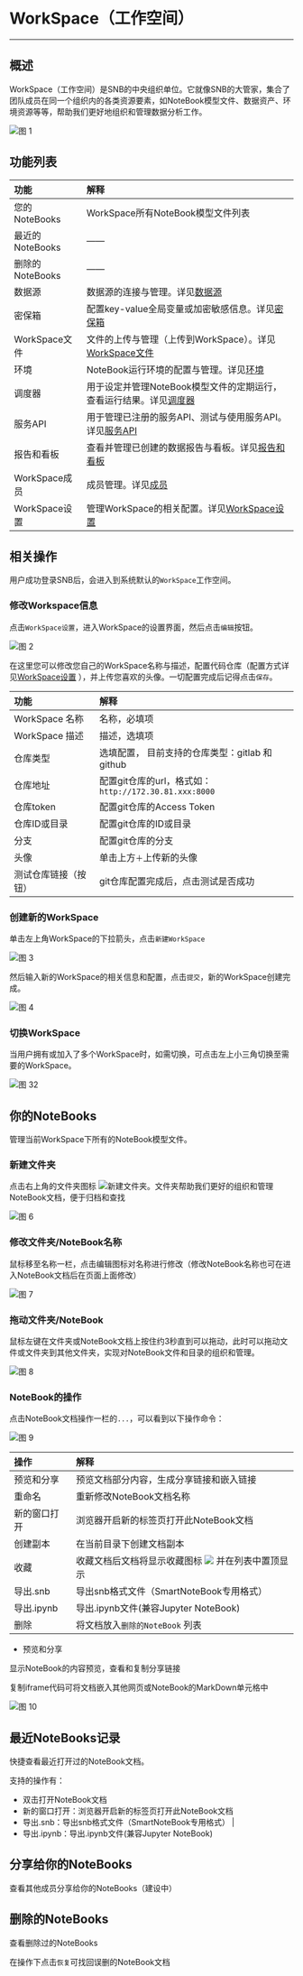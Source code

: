 # WorkSpace（工作空间）
---

## 概述
<!-- 是什么 -->

WorkSpace（工作空间）是SNB的中央组织单位。它就像SNB的大管家，集合了团队成员在同一个组织内的各类资源要素，如NoteBook模型文件、数据资产、环境资源等等，帮助我们更好地组织和管理数据分析工作。


<!-- ![图 1](../images/workspacenew.png)   -->

![图 1](../images/8cfdd55aa45d63d6aa10386b3c2ae537a13bd114f55ac1298cc3b955eec67ddf.png)  


<!-- 功能概览 -->

## 功能列表

| 功能 | 解释 | 
| :-----| :---- | 
| 您的NoteBooks | WorkSpace所有NoteBook模型文件列表 | 
| 最近的NoteBooks | —— | 
| 删除的NoteBooks | —— | 
| 数据源 | 数据源的连接与管理。详见<a href="./DataSource.md" title="数据源">数据源</a> | 
| 密保箱 | 配置key-value全局变量或加密敏感信息。详见<a href="./Encryption.md" title="密保箱">密保箱</a> | 
| WorkSpace文件 | 文件的上传与管理（上传到WorkSpace）。详见<a href="./Files.md" title="文件">WorkSpace文件</a> | 
| 环境 | NoteBook运行环境的配置与管理。详见<a href="./Environment.md" title="环境">环境</a> | 
| 调度器 | 用于设定并管理NoteBook模型文件的定期运行，查看运行结果。详见<a href="./Schedule.md" title="调度器">调度器</a> | 
| 服务API | 用于管理已注册的服务API、测试与使用服务API。详见<a href="./FassService.md" title="服务API">服务API</a> | 
| 报告和看板 | 查看并管理已创建的数据报告与看板。详见<a href="./Dashboard.md" title="报告和看板">报告和看板</a> | 
| WorkSpace成员 | 成员管理。详见<a href="./Groups.md" title="成员">成员</a> | 
| WorkSpace设置 | 管理WorkSpace的相关配置。详见<a href="./Settings.md" title="设置">WorkSpace设置</a> | 

<!-- 操作类型 -->

## 相关操作

用户成功登录SNB后，会进入到系统默认的`WorkSpace`工作空间。

###  修改Workspace信息

点击`WorkSpace设置`，进入WorkSpace的设置界面，然后点击`编辑`按钮。


<!-- ![图 1](../images/edit_workspce.png)   -->
![图 2](../images/f959b281c870e85ee4160eff66b038ebbf58625ac55aa20dc96b230ea3c6097f.png)  

在这里您可以修改您自己的WorkSpace名称与描述，配置代码仓库（配置方式详见<a href="./Settings.md/#git" title="Workspace设置">WorkSpace设置</a> ），并上传您喜欢的头像。一切配置完成后记得点击`保存`。

| 功能 | 解释 | 
| :-----| :---- | 
| WorkSpace 名称 | 名称，必填项 | 
| WorkSpace 描述 | 描述，选填项 | 
| 仓库类型 | 选填配置， 目前支持的仓库类型：gitlab 和 github| 
| 仓库地址 | 配置git仓库的url，格式如：`http://172.30.81.xxx:8000`| 
| 仓库token | 配置git仓库的Access Token | 
| 仓库ID或目录 | 配置git仓库的ID或目录 | 
| 分支 | 配置git仓库的分支 | 
| 头像 | 单击上方`＋`上传新的头像 | 
| 测试仓库链接（按钮） | git仓库配置完成后，点击测试是否成功 |

### 创建新的WorkSpace

单击左上角WorkSpace的下拉箭头，点击`新建WorkSpace`

<!-- ![图 30](../images/ebe4eaf923218346d5e34fa8aa77c9300b583c915900af3551e9352adbd31c4f.png)   -->

![图 3](../images/925a98830bf28a3d1a97e65e0004f9a271a2539019f46af5da96c1b1f06cdd08.png)  


然后输入新的WorkSpace的相关信息和配置，点击`提交`，新的WorkSpace创建完成。

![图 4](../images/newws.png)  

### 切换WorkSpace

当用户拥有或加入了多个WorkSpace时，如需切换，可点击左上小三角切换至需要的WorkSpace。

![图 32](../images/80283774bbf123ed04218037a88244366d13bf6376f50a91011a1dd7e83f323e.png)  


## 你的NoteBooks

管理当前WorkSpace下所有的NoteBook模型文件。


### 新建文件夹

<p>点击右上角的文件夹图标 <img src="../images/newfolder.png"  style="display: inline-block;padding:0px;border:0px"  />新建文件夹。文件夹帮助我们更好的组织和管理NoteBook文档，便于归档和查找</p>

![图 6](../images/folders.png)  

### 修改文件夹/NoteBook名称

鼠标移至名称一栏，点击编辑图标对名称进行修改（修改NoteBook名称也可在进入NoteBook文档后在页面上面修改）

![图 7](../images/editnames.png)  

### 拖动文件夹/NoteBook

鼠标左键在文件夹或NoteBook文档上按住约3秒直到可以拖动，此时可以拖动文件或文件夹到其他文件夹，实现对NoteBook文件和目录的组织和管理。

![图 8](../images/dragfile.png)  

### NoteBook的操作

点击NoteBook文档操作一栏的`...`，可以看到以下操作命令：

![图 9](../images/notebook_op.png)  

| 操作 | 解释 | 
| :-----| :---- | 
| 预览和分享 | 预览文档部分内容，生成分享链接和嵌入链接 | 
| 重命名 | 重新修改NoteBook文档名称 | 
| 新的窗口打开 |浏览器开启新的标签页打开此NoteBook文档| 
| 创建副本 | 在当前目录下创建文档副本| 
| 收藏 | 收藏文档后文档将显示收藏图标 <img src="../images/collecticon.png"  style="display: inline-block;padding:0px;border:0px"  /> 并在列表中置顶显示| 
| 导出.snb | 导出snb格式文件（SmartNoteBook专用格式） | 
| 导出.ipynb | 导出.ipynb文件(兼容Jupyter NoteBook) | 
| 删除 | 将文档放入`删除的NoteBook` 列表|

- 预览和分享

显示NoteBook的内容预览，查看和复制分享链接

复制iframe代码可将文档嵌入其他网页或NoteBook的MarkDown单元格中

![图 10](../images/shareandsee.png)  

## 最近NoteBooks记录

快捷查看最近打开过的NoteBook文档。

支持的操作有：

- 双击打开NoteBook文档
- 新的窗口打开：浏览器开启新的标签页打开此NoteBook文档
- 导出.snb：导出snb格式文件（SmartNoteBook专用格式） | 
- 导出.ipynb：导出.ipynb文件(兼容Jupyter NoteBook)

## 分享给你的NoteBooks

查看其他成员分享给你的NoteBooks（建设中）

## 删除的NoteBooks

查看删除过的NoteBooks

在操作下点击`恢复`可找回误删的NoteBook文档
